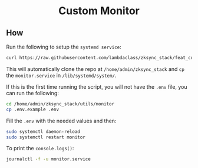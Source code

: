 <h1 align="center">Custom Monitor</h1>

## How

Run the following to setup the `systemd service`:

```sh
curl https://raw.githubusercontent.com/lambdaclass/zksync_stack/feat_custom_monitor/utils/monitor/setup.sh | bash
```

This will automatically clone the repo at `/home/admin/zksync_stack` and `cp` the `monitor.service` in `/lib/systemd/system/`.

If this is the first time running the script, you will not have the `.env` file, you can run the following:

```sh
cd /home/admin/zksync_stack/utils/monitor
cp .env.example .env
```

Fill the `.env` with the needed values and then:

```sh
sudo systemctl daemon-reload
sudo systemctl restart monitor
```

To print the `console.logs()`:

```sh
journalctl -f -u monitor.service
```


